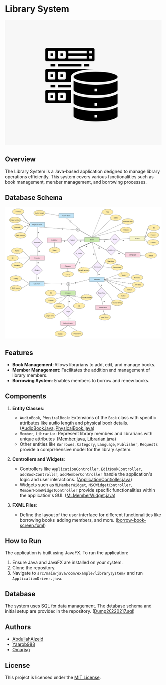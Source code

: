 # Library System

![Alt text](/images/DB.png)

## Overview
The Library System is a Java-based application designed to manage library operations efficiently. This system covers various functionalities such as book management, member management, and borrowing processes.

## Database Schema
![Alt text](/images/Schema.png)

## Features
- **Book Management**: Allows librarians to add, edit, and manage books.
- **Member Management**: Facilitates the addition and management of library members.
- **Borrowing System**: Enables members to borrow and renew books.


## Components
1. **Entity Classes**: 
   - `AudioBook`, `PhysicalBook`: Extensions of the `Book` class with specific attributes like audio length and physical book details. ([AudioBook.java](https://github.com/AbdullahAlzeid/LibrarySystem/blob/main/src/main/java/Entities/AudioBook.java), [PhysicalBook.java](https://github.com/AbdullahAlzeid/LibrarySystem/blob/main/src/main/java/Entities/PhysicalBook.java))
   - `Member`, `Librarian`: Represent library members and librarians with unique attributes. ([Member.java](https://github.com/AbdullahAlzeid/LibrarySystem/blob/main/src/main/java/Entities/Member.java), [Librarian.java](https://github.com/AbdullahAlzeid/LibrarySystem/blob/main/src/main/java/Entities/Librarian.java))
   - Other entities like `Borrowes`, `Category`, `Language`, `Publisher`, `Requests` provide a comprehensive model for the library system.

2. **Controllers and Widgets**: 
   - Controllers like `ApplicationController`, `EditBookController`, `addBookController`, `addMemberController` handle the application's logic and user interactions. ([ApplicationController.java](https://github.com/AbdullahAlzeid/LibrarySystem/blob/main/src/main/java/com/example/librarysystem/ApplicationController.java))
   - Widgets such as `MLMemberWidget`, `MSCWidgetController`, `MemberHomeWidgetController` provide specific functionalities within the application's GUI. ([MLMemberWidget.java](https://github.com/AbdullahAlzeid/LibrarySystem/blob/main/src/main/java/com/example/librarysystem/MLMemberWidget.java))

3. **FXML Files**: 
   - Define the layout of the user interface for different functionalities like borrowing books, adding members, and more. ([borrow-book-screen.fxml](https://github.com/AbdullahAlzeid/LibrarySystem/blob/main/src/main/resources/com/example/librarysystem/borrow-book-screen.fxml))


## How to Run
The application is built using JavaFX. To run the application:
1. Ensure Java and JavaFX are installed on your system.
2. Clone the repository.
3. Navigate to `src/main/java/com/example/librarysystem/` and run `ApplicationDriver.java`.

## Database
The system uses SQL for data management. The database schema and initial setup are provided in the repository. ([Dump20220217.sql](https://github.com/AbdullahAlzeid/LibrarySystem/blob/main/Dump20220217.sql))

## Authors
- [AbdullahAlzeid](https://github.com/AbdullahAlzeid)
- [Yaarob988](https://github.com/Yaarob988)
- [Omarjsg](https://github.com/Omarjsg)

## License
This project is licensed under the [MIT License](LICENSE).
